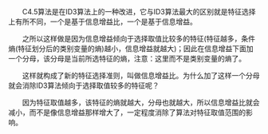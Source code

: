 　　C4.5算法是在ID3算法上的一种改进，它与ID3算法最大的区别就是特征选择上有所不同，一个是基于信息增益比，一个是基于信息增益。

　　之所以这样做是因为信息增益倾向于选择取值比较多的特征(特征越多，条件熵(特征划分后的类别变量的熵)越小，信息增益就越大)；因此在信息增益下面加一个分母，该分母是当前所选特征的熵，注意：这里而不是类别变量的熵了。

　　这样就构成了新的特征选择准则，叫做信息增益比。为什么加了这样一个分母就会消除ID3算法倾向于选择取值较多的特征呢？

　　因为特征取值越多，该特征的熵就越大，分母也就越大，所以信息增益比就会减小，而不是像信息增益那样增大了，一定程度消除了算法对特征取值范围的影响。